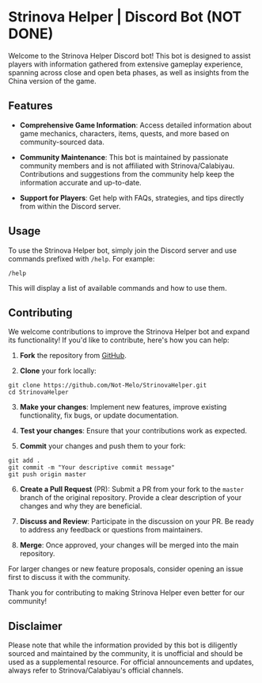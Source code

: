 # Strinova Helper | Discord Bot (NOT DONE) #

Welcome to the Strinova Helper Discord bot! This bot is designed to assist players with information gathered from extensive gameplay experience, spanning across close and open beta phases, as well as insights from the China version of the game.

## Features

- **Comprehensive Game Information**: Access detailed information about game mechanics, characters, items, quests, and more based on community-sourced data.
  
- **Community Maintenance**: This bot is maintained by passionate community members and is not affiliated with Strinova/Calabiyau. Contributions and suggestions from the community help keep the information accurate and up-to-date.

- **Support for Players**: Get help with FAQs, strategies, and tips directly from within the Discord server.

## Usage

To use the Strinova Helper bot, simply join the Discord server and use commands prefixed with `/help`. For example:

```
/help
```

This will display a list of available commands and how to use them.

## Contributing

We welcome contributions to improve the Strinova Helper bot and expand its functionality! If you'd like to contribute, here's how you can help:

1. **Fork** the repository from [GitHub](https://github.com/Not-Melo/StrinovaHelper).
   
2. **Clone** your fork locally:

```
git clone https://github.com/Not-Melo/StrinovaHelper.git
cd StrinovaHelper
```

3. **Make your changes**: Implement new features, improve existing functionality, fix bugs, or update documentation.

4. **Test your changes**: Ensure that your contributions work as expected.

5. **Commit** your changes and push them to your fork:

```
git add .
git commit -m "Your descriptive commit message"
git push origin master
```

6. **Create a Pull Request** (PR): Submit a PR from your fork to the `master` branch of the original repository. Provide a clear description of your changes and why they are beneficial.

7. **Discuss and Review**: Participate in the discussion on your PR. Be ready to address any feedback or questions from maintainers.

8. **Merge**: Once approved, your changes will be merged into the main repository.

For larger changes or new feature proposals, consider opening an issue first to discuss it with the community.

Thank you for contributing to making Strinova Helper even better for our community!


## Disclaimer

Please note that while the information provided by this bot is diligently sourced and maintained by the community, it is unofficial and should be used as a supplemental resource. For official announcements and updates, always refer to Strinova/Calabiyau's official channels.
